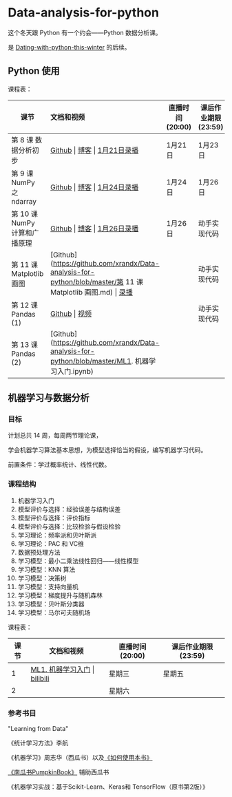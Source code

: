 # Data-analysis-for-python

这个冬天跟 Python 有一个约会——Python 数据分析课。

是 [Dating-with-python-this-winter](https://github.com/xrandx/Dating-with-python-this-winter) 的后续。

## Python 使用

课程表：

| 课节 | 文档和视频 | 直播时间(20:00) | 课后作业期限(23:59) |
| ---- | :----------------------------------------------------------- | --------------- | ------------------- |
| 第 8 课 数据分析初步 | [Github](https://github.com/xrandx/Data-analysis-for-python/blob/master/%E7%AC%AC%208%20%E8%AF%BE%20%E6%95%B0%E6%8D%AE%E5%88%86%E6%9E%90%E5%88%9D%E6%AD%A5.md) \| [博客](http://benearyou.com/lesson-8-preliminary-data-analysis/) \| [1月21日录播](https://www.bilibili.com/video/BV1ny4y1p7ib/) | 1月21日 | 1月23日 |
| 第 9 课 NumPy 之 ndarray | [Github](https://github.com/xrandx/Data-analysis-for-python/blob/master/%E7%AC%AC%208%20%E8%AF%BE%20%E6%95%B0%E6%8D%AE%E5%88%86%E6%9E%90%E5%88%9D%E6%AD%A5.md) \| [博客](http://benearyou.com/lesson-8-preliminary-data-analysis/) \| [1月24日录播](https://www.bilibili.com/video/BV1Et4y167QC/) | 1月24日 | 1月26日 |
| 第 10 课 NumPy 计算和广播原理 | [Github](https://github.com/xrandx/Data-analysis-for-python/blob/master/%E7%AC%AC%2010%20%E8%AF%BE%20NumPy%20%E8%AE%A1%E7%AE%97%E5%92%8C%E5%B9%BF%E6%92%AD%E5%8E%9F%E7%90%86.md) \| [博客](http://benearyou.com/lesson-10-numpy-computing-and-broadcasting-principles/) \| [1月26日录播](https://www.bilibili.com/video/BV1e54y1s7L9/) | 1月26日 | 动手实现代码 |
| 第 11 课 Matplotlib 画图 | [Github](https://github.com/xrandx/Data-analysis-for-python/blob/master/第 11 课 Matplotlib 画图.md) \| [录播](https://www.bilibili.com/video/BV1cX4y1N7uG/) |  | 动手实现代码 |
| 第 12 课 Pandas (1) | [Github](https://github.com/xrandx/Data-analysis-for-python/blob/master/%E7%AC%AC%2012%20%E8%AF%BE%20Pandas%20(1).md) \| [视频](https://www.bilibili.com/video/BV1ko4y1d77U/) |  | 动手实现代码 |
| 第 13 课 Pandas (2) | [Github](https://github.com/xrandx/Data-analysis-for-python/blob/master/ML1. 机器学习入门.ipynb) | |  |

## 机器学习与数据分析

### 目标

计划总共 14 周，每周两节理论课，

学会机器学习算法基本思想，为模型选择恰当的假设，编写机器学习代码。

前置条件：学过概率统计、线性代数。

### 课程结构

1. 机器学习入门
2. 模型评价与选择：经验误差与结构误差
3. 模型评价与选择：评价指标
4. 模型评价与选择：比较检验与假设检验
6. 学习理论：频率派和贝叶斯派
7. 学习理论：PAC 和 VC维
8. 数据预处理方法
8. 学习模型：最小二乘法线性回归——线性模型
9. 学习模型：KNN 算法
10. 学习模型：决策树
11. 学习模型：支持向量机
12. 学习模型：梯度提升与随机森林
13. 学习模型：贝叶斯分类器
14. 学习模型：马尔可夫随机场



课程表：

| 课节 | 文档和视频                                                   | 直播时间(20:00) | 课后作业期限(23:59) |
| ---- | ------------------------------------------------------------ | --------------- | ------------------- |
| 1    | [ML1. 机器学习入门](https://github.com/xrandx/Data-analysis-for-python/blob/master/ML1.%20%E6%9C%BA%E5%99%A8%E5%AD%A6%E4%B9%A0%E5%85%A5%E9%97%A8.md) \| [bilibili](https://www.bilibili.com/video/BV1LZ4y1P7gB/) | 星期三          | 星期五              |
| 2    |                                                              | 星期六          |                     |



### 参考书目

"Learning from Data"

《统计学习方法》李航

《机器学习》周志华（西瓜书）以及[《如何使用本书》](https://cs.nju.edu.cn/zhouzh/zhouzh.files/publication/MLbook2016.htm)

[《南瓜书PumpkinBook》](https://datawhalechina.github.io/pumpkin-book/#/) 辅助西瓜书

《机器学习实战：基于Scikit-Learn、Keras和 TensorFlow（原书第2版）》